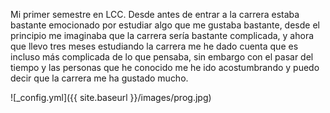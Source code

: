
Mi primer semestre en LCC. 
  Desde antes de entrar a la carrera estaba bastante emocionado por estudiar algo que me gustaba bastante, desde el principio me imaginaba que la carrera sería bastante complicada, y ahora que llevo tres meses estudiando la carrera me he dado cuenta que es incluso más complicada de lo que pensaba, sin embargo con el pasar del tiempo y las personas que he conocido me he ido acostumbrando y puedo decir que la carrera me ha gustado mucho.
  
  ![_config.yml]({{ site.baseurl }}/images/prog.jpg)
